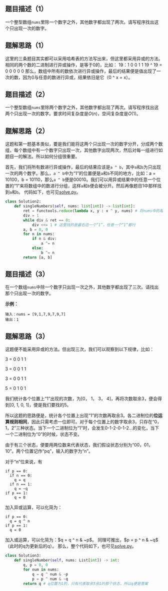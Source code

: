 ## 题目描述（1）
一个整型数组`nums`里除一个数字之外，其他数字都出现了两次。请写程序找出这个只出现一次的数字。

## 题解思路（1）
这里的三条题目其实都可以采用哈希表的方法写出来，但这里都采用异或的方法。相同的两个数的二进制进行异或操作，是等于0的，比如：
19：1 0 0 1 1
19 ^ 19 = 0 0 0 0 0
那么，数组中所有的数依次进行异或操作，最后的结果便是值出现了一次的数，因为0与任意的数进行异或，结果依旧是它（0 ^ x = x）。


## 题目描述（2）
一个整型数组`nums`里除两个数字之外，其他数字都出现了两次。请写程序找出这两个只出现一次的数字。要求时间复杂度是$O(n)$，空间复杂度是$O(1)$。

## 题解思路（2）
这题和第一题基本类似，要是我们能将这两个只出现一次的数字分开，分成两个数组，每个数组中有一个数字只出现一次，其他数字出现两次，然后对每一组进行如题目一的解法。所以如何分组很重要。

首先，我们将所有数进行异或操作，最后的结果应该是`a ^ b`，其中`a`和`b`为只出现一次的两个数字。那么，`a ^ b`中为“1”的位置便是`a`和`b`不同的地方，比如：a = 10100，b = 10110，那么`a ^ b`便是00010。我们可以用异或结果中的任意一个位置的“1”来将数组中的数进行分组，这样`a`和`b`便会被分开。然后再像题目1中那样找到`a`和`b`。
代码如下，也可见[solve.py](solve.py)。
```python
class Solution2:
    def singleNumbers(self, nums: list[int]) -> list[int]:
        ret = functools.reduce(lambda x, y : x ^ y, nums) # 将nums中的每一个元素都进行异或操作：a ^ b ^ c ^ ... 
        div = 1
        while div & ret == 0:
            div <<= 1 # 这里找的是最右边一个“1”，任意一个“1”都行
        a, b = 0, 0
        for n in nums:
            if n & div:
                a ^= n
            else:
                b ^= n
        return [a, b]
```

## 题目描述（3）
在一个数组`nums`中除一个数字只出现一次之外，其他数字都出现了三次。请找出那个只出现一次的数字。

**示例：**
```
输入：nums = [9,1,7,9,7,9,7]
输出：1
```

## 题解思路（3）
这题便不能采用异或的方法。但出现三次，我们可以观察到以下规律，比如：

3 = 0 0 1 1

3 = 0 0 1 1

3 = 0 0 1 1

5 = 0 1 0 1

我们统计各个位置上“1”出现的次数，为[0， 1， 3， 4]，再将次数取余3，便会得到[0, 1, 0, 1]，便是我们要找的5。

所以这题的思路便是，统计各个位置上出现“1”的次数再取余3。各二进制位的**位运算规则相同**，因此只需考虑一位即可。对于每个位置上的数字取余3，只存在“0，1，2”三种状态。当下一个二进制位为“1”时，会发生0-1-2-0-1-2...的变化，当下一个二进制位为“0”的时候，状态不变。

由于有三个状态，便要用两位数来代表状态，我们假设状态分别为“00，01，10”。两个位置记作“pq”，输入的数字为“n”。

对于“n”位来说，有
```
if p == 0:
  if n == 0:
    q = q
  if n == 1:
    q = ~q
if p == 1:
    q = 0
```
加入异或运算，可以化简为：
```
if p == 0:
  q = q ^ n
if p == 1:
  q = 0
```
加入或运算，可以化简为：$q = q ^ n & ~p$。
同理可推出，$p = p ^ n & ~q$（此时的q为更新后的q）。
那么，整个代码如下，也可见[solve.py](solve.py)。
```python
class Solution3:
    def singleNumber(self, nums: List[int]) -> int:
        q, p = 0, 0
        for num in nums:
            q = q ^ num & ~p
            p = p ^ num & ~q
        return q # q位置为1的，只有代表取余3余1的那个状态，所以q便是答案
```